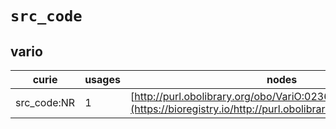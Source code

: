 # `src_code`

## vario

| curie       |   usages | nodes                                                                                                         |
|-------------|----------|---------------------------------------------------------------------------------------------------------------|
| src_code:NR |        1 | [http://purl.obolibrary.org/obo/VariO:0236](https://bioregistry.io/http://purl.obolibrary.org/obo/VariO:0236) |
